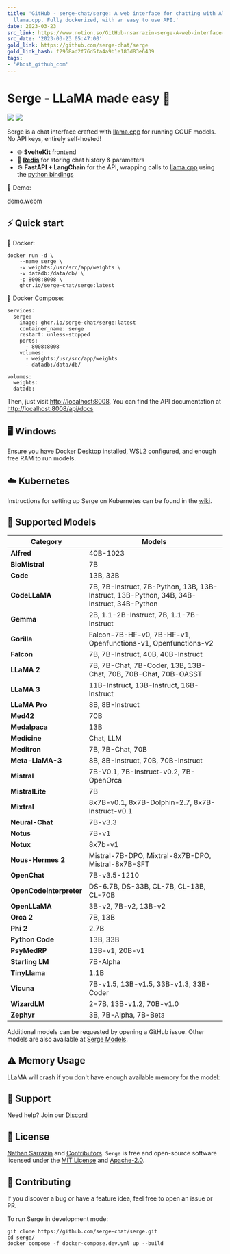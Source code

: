 ```yaml
---
title: 'GitHub - serge-chat/serge: A web interface for chatting with Alpaca through
  llama.cpp. Fully dockerized, with an easy to use API.'
date: 2023-03-23
src_link: https://www.notion.so/GitHub-nsarrazin-serge-A-web-interface-for-chatting-with-Alpaca-through-llama-cpp-Fully-dockeriz-dcf42261194a4a9aa478ead171c342ac
src_date: '2023-03-23 05:47:00'
gold_link: https://github.com/serge-chat/serge
gold_link_hash: f2968ad2f76d5fa4a9b1e183d83e6439
tags:
- '#host_github_com'
---
```


Serge - LLaMA made easy 🦙
=========================


[![](https://camo.githubusercontent.com/47f8595ffa6b5e69db7638e06a66ced7957a4bd953f8b827fdb94a2c10485316/68747470733a2f2f696d672e736869656c64732e696f2f6769746875622f6c6963656e73652f73657267652d636861742f7365726765)](https://camo.githubusercontent.com/47f8595ffa6b5e69db7638e06a66ced7957a4bd953f8b827fdb94a2c10485316/68747470733a2f2f696d672e736869656c64732e696f2f6769746875622f6c6963656e73652f73657267652d636861742f7365726765)
[![](https://camo.githubusercontent.com/00abcbfd6060ff4849b63cd28e037733597d53b13bbaa473dc3bee0bf782b195/68747470733a2f2f696d672e736869656c64732e696f2f646973636f72642f313038383432373936333830313934383230313f6c6162656c3d446973636f7264)](https://discord.gg/62Hc6FEYQH)


Serge is a chat interface crafted with [llama.cpp](https://github.com/ggerganov/llama.cpp) for running GGUF models. No API keys, entirely self-hosted!


* 🌐 **SvelteKit** frontend
* 💾 **[Redis](https://github.com/redis/redis)** for storing chat history & parameters
* ⚙️ **FastAPI + LangChain** for the API, wrapping calls to [llama.cpp](https://github.com/ggerganov/llama.cpp) using the [python bindings](https://github.com/abetlen/llama-cpp-python)


🎥 Demo:




demo.webm


⚡️ Quick start
--------------


🐳 Docker:



```
docker run -d \
    --name serge \
    -v weights:/usr/src/app/weights \
    -v datadb:/data/db/ \
    -p 8008:8008 \
    ghcr.io/serge-chat/serge:latest
```

🐙 Docker Compose:



```
services:
  serge:
    image: ghcr.io/serge-chat/serge:latest
    container_name: serge
    restart: unless-stopped
    ports:
      - 8008:8008
    volumes:
      - weights:/usr/src/app/weights
      - datadb:/data/db/

volumes:
  weights:
  datadb:
```

Then, just visit [http://localhost:8008](http://localhost:8008), You can find the API documentation at [http://localhost:8008/api/docs](http://localhost:8008/api/docs)


🖥️ Windows
----------


Ensure you have Docker Desktop installed, WSL2 configured, and enough free RAM to run models.


☁️ Kubernetes
-------------


Instructions for setting up Serge on Kubernetes can be found in the [wiki](https://github.com/serge-chat/serge/wiki/Integrating-Serge-in-your-orchestration#kubernetes-example).


🧠 Supported Models
------------------




| Category | Models |
| --- | --- |
| **Alfred** | 40B-1023 |
| **BioMistral** | 7B |
| **Code** | 13B, 33B |
| **CodeLLaMA** | 7B, 7B-Instruct, 7B-Python, 13B, 13B-Instruct, 13B-Python, 34B, 34B-Instruct, 34B-Python |
| **Gemma** | 2B, 1.1-2B-Instruct, 7B, 1.1-7B-Instruct |
| **Gorilla** | Falcon-7B-HF-v0, 7B-HF-v1, Openfunctions-v1, Openfunctions-v2 |
| **Falcon** | 7B, 7B-Instruct, 40B, 40B-Instruct |
| **LLaMA 2** | 7B, 7B-Chat, 7B-Coder, 13B, 13B-Chat, 70B, 70B-Chat, 70B-OASST |
| **LLaMA 3** | 11B-Instruct, 13B-Instruct, 16B-Instruct |
| **LLaMA Pro** | 8B, 8B-Instruct |
| **Med42** | 70B |
| **Medalpaca** | 13B |
| **Medicine** | Chat, LLM |
| **Meditron** | 7B, 7B-Chat, 70B |
| **Meta-LlaMA-3** | 8B, 8B-Instruct, 70B, 70B-Instruct |
| **Mistral** | 7B-V0.1, 7B-Instruct-v0.2, 7B-OpenOrca |
| **MistralLite** | 7B |
| **Mixtral** | 8x7B-v0.1, 8x7B-Dolphin-2.7, 8x7B-Instruct-v0.1 |
| **Neural-Chat** | 7B-v3.3 |
| **Notus** | 7B-v1 |
| **Notux** | 8x7b-v1 |
| **Nous-Hermes 2** | Mistral-7B-DPO, Mixtral-8x7B-DPO, Mistral-8x7B-SFT |
| **OpenChat** | 7B-v3.5-1210 |
| **OpenCodeInterpreter** | DS-6.7B, DS-33B, CL-7B, CL-13B, CL-70B |
| **OpenLLaMA** | 3B-v2, 7B-v2, 13B-v2 |
| **Orca 2** | 7B, 13B |
| **Phi 2** | 2.7B |
| **Python Code** | 13B, 33B |
| **PsyMedRP** | 13B-v1, 20B-v1 |
| **Starling LM** | 7B-Alpha |
| **TinyLlama** | 1.1B |
| **Vicuna** | 7B-v1.5, 13B-v1.5, 33B-v1.3, 33B-Coder |
| **WizardLM** | 2-7B, 13B-v1.2, 70B-v1.0 |
| **Zephyr** | 3B, 7B-Alpha, 7B-Beta |


Additional models can be requested by opening a GitHub issue. Other models are also available at [Serge Models](https://github.com/Smartappli/serge-models).


⚠️ Memory Usage
---------------


LLaMA will crash if you don't have enough available memory for the model:


💬 Support
---------


Need help? Join our [Discord](https://discord.gg/62Hc6FEYQH)


🧾 License
---------


[Nathan Sarrazin](https://github.com/nsarrazin) and [Contributors](https://github.com/serge-chat/serge/graphs/contributors). `Serge` is free and open-source software licensed under the [MIT License](https://github.com/serge-chat/serge/blob/main/LICENSE-MIT) and [Apache-2.0](https://github.com/serge-chat/serge/blob/main/LICENSE-APACHE).


🤝 Contributing
--------------


If you discover a bug or have a feature idea, feel free to open an issue or PR.


To run Serge in development mode:



```
git clone https://github.com/serge-chat/serge.git
cd serge/
docker compose -f docker-compose.dev.yml up --build
```